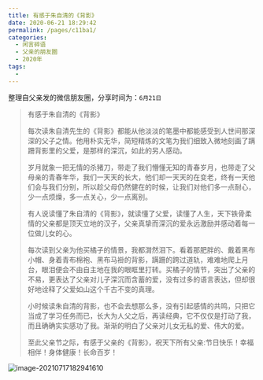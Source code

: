 ```yaml
---
title: 有感于朱自清的《背影》
date: 2020-06-21 18:29:42
permalink: /pages/c11ba1/
categories:
  - 闲言碎语
  - 父亲的朋友圈
  - 2020年
tags:
  - 
---
```

整理自父亲发的微信朋友圈，分享时间为：`6月21日`

> 有感于朱自清的《背影》
>
> 每次读朱自清先生的《背影》都能从他淡淡的笔墨中都能感受到人世间那深深的父子之情。他用朴实无华，简短精炼的文笔为我们细致入微地刻画了蹒跚背影里的父爱，是那样的深沉，如此的另人感动。
>
> 岁月就象一把无情的杀猪刀，带走了我们懵懂无知的青春岁月，也带走了父母亲的青春年华，我们一天天的长大，他们却一天天的在变老，终有一天他们会与我们分别，所以趁父母仍然健在的时候，让我们对他们多一点耐心，少一点烦燥，多一点关心，少一点离别。
>
> 有人说读懂了朱自清的《背影》，就读懂了父爱，读懂了人生，天下铁骨柔情的父亲都是顶天立地的汉子，父亲真挚而深沉的爱永远激励并感动着每一位做儿女的心。
>
> 每次读到父亲为他买橘子的情景，我都潸然泪下。看着那肥胖的、戴着黑布小帽、身着青布棉袍、黑布马褂的背影，蹒跚的跨过道轨，难难地爬上月台，眼泪便会不由自主地在我的眼眶里打转。买橘子的情节，突出了父亲的不易，更表达了父亲对儿子深沉而含蓄的爱，没有过多的语言表达，但却很好地诠释了父爱如山这个千古不变的真理。
>
> 小时候读朱自清的背影，也不会去想那么多，没有引起感情的共鸣，只把它当成了学习任务而已，长大为人父之后，再读经典，它不仅仅是打动了我，而且确确实实感功了我。渐渐的明白了父亲对儿女无私的爱、伟大的爱。
>
> 至此父亲节之际，有感于父亲的《背影》，祝天下所有父亲:节日快乐！幸福相伴！身体健康！长命百岁！

![image-20210717182941610](https://tvax3.sinaimg.cn/large/008k1Yt0ly1gskcn1s9usj30fg0rjtfk.jpg)